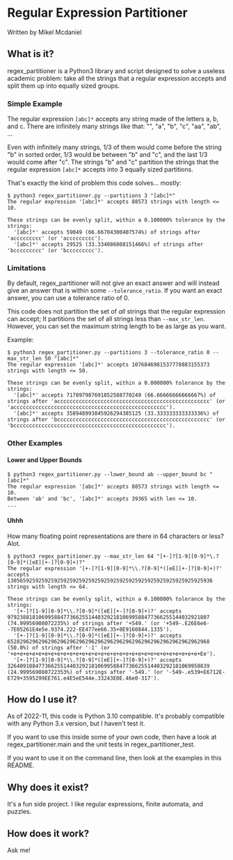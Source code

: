 # Regular Expression Partitioner

Written by Mikel Mcdaniel

## What is it?

regex_partitioner is a Python3 library and script designed to solve a useless academic problem:
take all the strings that a regular expression accepts and split them up into equally sized groups.

### Simple Example

The regular expression `[abc]*` accepts any string made of the letters a, b, and c.
There are infinitely many strings like that: "", "a", "b", "c", "aa", "ab", ...

Even with infinitely many strings, 1/3 of them would come before the string "b" in sorted order, 1/3 would be between "b" and "c", and the last 1/3 would come after "c".
The strings "b" and "c" partition the strings that the regular expression `[abc]*` accepts into 3 equally sized partitions.

That's exactly the kind of problem this code solves... mostly:

```commandline
$ python3 regex_partitioner.py --partitions 3 "[abc]*"
The regular expression '[abc]*' accepts 88573 strings with length <= 10.

These strings can be evenly split, within a 0.100000% tolerance by the strings:
  '[abc]*' accepts 59049 (66.66704300407574%) of strings after 'accccccccc' (or 'accccccccc').
  '[abc]*' accepts 29525 (33.334086008151466%) of strings after 'bccccccccc' (or 'bccccccccc').
```

### Limitations

By default, regex_partitioner will not give an exact answer and will instead give an answer that is within some `--tolerance_ratio`.
If you want an exact answer, you can use a tolerance ratio of 0.

This code does not partition the set of *all* strings that the regular expression can accept;
It partitions the set of all strings less than `--max_str_len`. However, you can set the maximum string length to be as large as you want.

Example:

```commandline
$ python3 regex_partitioner.py --partitions 3 --tolerance_ratio 0 --max_str_len 50 "[abc]*"
The regular expression '[abc]*' accepts 1076846981537778883155373 strings with length <= 50.

These strings can be evenly split, within a 0.000000% tolerance by the strings:
  '[abc]*' accepts 717897987691852588770249 (66.66666666666667%) of strings after 'accccccccccccccccccccccccccccccccccccccccccccccccc' (or 'accccccccccccccccccccccccccccccccccccccccccccccccc').
  '[abc]*' accepts 358948993845926294385125 (33.333333333333336%) of strings after 'bccccccccccccccccccccccccccccccccccccccccccccccccc' (or 'bccccccccccccccccccccccccccccccccccccccccccccccccc').
```

### Other Examples

#### Lower and Upper Bounds

```commandline
$ python3 regex_partitioner.py --lower_bound ab --upper_bound bc "[abc]*"
The regular expression '[abc]*' accepts 88573 strings with length <= 10.
Between 'ab' and 'bc', '[abc]*' accepts 39365 with len <= 10.
...
```

#### Uhhh

How many floating point representations are there in 64 characters or less? Alot.

```commandline
$ python3 regex_partitioner.py --max_str_len 64 "[+-]?[1-9][0-9]*\.?[0-9]*([eE][+-]?[0-9]+)?"
The regular expression '[+-]?[1-9][0-9]*\\.?[0-9]*([eE][+-]?[0-9]+)?' accepts 130565925925925925925925925925925925925925925925925925925925925936 strings with length <= 64.

These strings can be evenly split, within a 0.100000% tolerance by the strings:
  '[+-]?[1-9][0-9]*\\.?[0-9]*([eE][+-]?[0-9]+)?' accepts 97923881810699588477366255144032921810699588477366255144032921807 (74.99956908072235%) of strings after '+549.' (or '+549-.E26E6e6--7E05261E4e5e.9374.222-EE477ee66.35+8E9160844.1335').
  '[+-]?[1-9][0-9]*\\.?[0-9]*([eE][+-]?[0-9]+)?' accepts 65282962962962962962962962962962962962962962962962962962962962968 (50.0%) of strings after '-1' (or '+e+e+e+e+e+e+e+e+e+e+e+e+e+e+e+e+e+e+e+e+e+e+e+e+e+e+e+e+e+e+Ee').
  '[+-]?[1-9][0-9]*\\.?[0-9]*([eE][+-]?[0-9]+)?' accepts 32640918847736625514403292181069958847736625514403292181069958839 (24.999569080722353%) of strings after '-549.' (or '-549-.e539+E6712E-E729+3595299EE761.e4E5eE544e.33243E0E.46e0-317').
```

## How do I use it?

As of 2022-11, this code is Python 3.10 compatible.
It's probably compatible with any Python 3.x version, but I haven't test it.

If you want to use this inside some of your own code, then have a look at regex_partitioner.main and the unit tests in regex_partitioner_test.

If you want to use it on the command line, then look at the examples in this README.

## Why does it exist?

It's a fun side project. I like regular expressions, finite automata, and puzzles.

## How does it work?

Ask me!